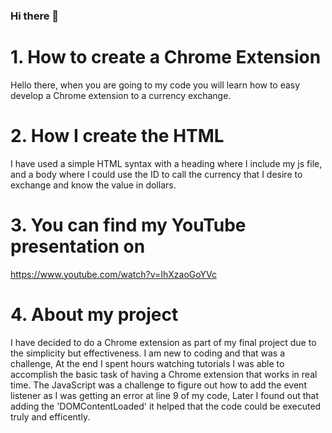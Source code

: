 ### Hi there 👋

<!--
**WilliamSampaioFarneda/WilliamSampaioFarneda** is a ✨ _special_ ✨ repository because its `README.md` (this file) appears on your GitHub profile.

Here are some ideas to get you started:

- 🔭 I’m currently working on ...
- 🌱 I’m currently learning ...
- 👯 I’m looking to collaborate on ...
- 🤔 I’m looking for help with ...
- 💬 Ask me about ...
- 📫 How to reach me: ...
- 😄 Pronouns: ...
- ⚡ Fun fact: ...
-->
# 1. How to create a Chrome Extension
Hello there, when you are going to my code you will learn how to easy 
develop a Chrome extension to a currency exchange. 
# 2. How I create the HTML
I have used a simple HTML syntax with a heading where I include my js 
file, and a body where I could use the ID to call the currency that I 
desire to exchange and know the value in dollars.
# 3. You can find my YouTube presentation on
 <https://www.youtube.com/watch?v=IhXzaoGoYVc>
# 4. About my project
I have decided to do a Chrome extension as part of my final project due to 
the simplicity but effectiveness. I am new to coding and that was a 
challenge, At the end I spent hours watching tutorials I was able to 
accomplish the basic task of having a Chrome extension that works in real 
time. 
The JavaScript was a challenge to figure out how to add the event listener as I 
was getting an error at line 9 of my code, Later I found out that 
adding the 'DOMContentLoaded' it helped that the code could be executed 
truly and efficently.
